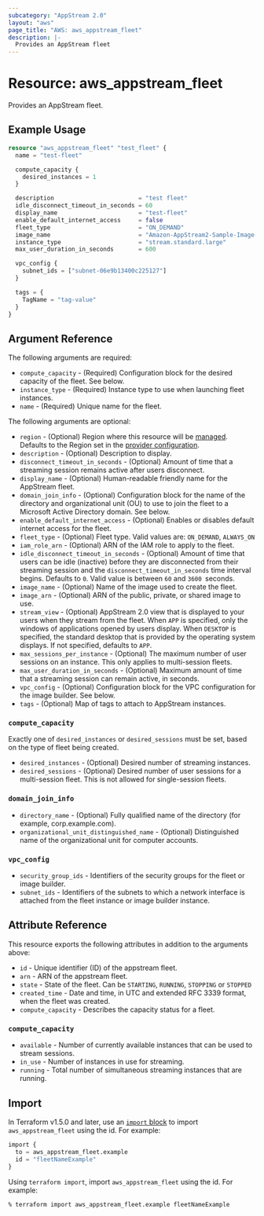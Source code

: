 ```yaml
---
subcategory: "AppStream 2.0"
layout: "aws"
page_title: "AWS: aws_appstream_fleet"
description: |-
  Provides an AppStream fleet
---
```


# Resource: aws_appstream_fleet

Provides an AppStream fleet.

## Example Usage

```terraform
resource "aws_appstream_fleet" "test_fleet" {
  name = "test-fleet"

  compute_capacity {
    desired_instances = 1
  }

  description                        = "test fleet"
  idle_disconnect_timeout_in_seconds = 60
  display_name                       = "test-fleet"
  enable_default_internet_access     = false
  fleet_type                         = "ON_DEMAND"
  image_name                         = "Amazon-AppStream2-Sample-Image-03-11-2023"
  instance_type                      = "stream.standard.large"
  max_user_duration_in_seconds       = 600

  vpc_config {
    subnet_ids = ["subnet-06e9b13400c225127"]
  }

  tags = {
    TagName = "tag-value"
  }
}
```

## Argument Reference

The following arguments are required:

* `compute_capacity` - (Required) Configuration block for the desired capacity of the fleet. See below.
* `instance_type` - (Required) Instance type to use when launching fleet instances.
* `name` - (Required) Unique name for the fleet.

The following arguments are optional:

* `region` - (Optional) Region where this resource will be [managed](https://docs.aws.amazon.com/general/latest/gr/rande.html#regional-endpoints). Defaults to the Region set in the [provider configuration](https://registry.terraform.io/providers/hashicorp/aws/latest/docs#aws-configuration-reference).
* `description` - (Optional) Description to display.
* `disconnect_timeout_in_seconds` - (Optional) Amount of time that a streaming session remains active after users disconnect.
* `display_name` - (Optional) Human-readable friendly name for the AppStream fleet.
* `domain_join_info` - (Optional) Configuration block for the name of the directory and organizational unit (OU) to use to join the fleet to a Microsoft Active Directory domain. See below.
* `enable_default_internet_access` - (Optional) Enables or disables default internet access for the fleet.
* `fleet_type` - (Optional) Fleet type. Valid values are: `ON_DEMAND`, `ALWAYS_ON`
* `iam_role_arn` - (Optional) ARN of the IAM role to apply to the fleet.
* `idle_disconnect_timeout_in_seconds` - (Optional) Amount of time that users can be idle (inactive) before they are disconnected from their streaming session and the `disconnect_timeout_in_seconds` time interval begins. Defaults to `0`. Valid value is between `60` and `3600 `seconds.
* `image_name` - (Optional) Name of the image used to create the fleet.
* `image_arn` - (Optional) ARN of the public, private, or shared image to use.
* `stream_view` - (Optional) AppStream 2.0 view that is displayed to your users when they stream from the fleet. When `APP` is specified, only the windows of applications opened by users display. When `DESKTOP` is specified, the standard desktop that is provided by the operating system displays. If not specified, defaults to `APP`.
* `max_sessions_per_instance` - (Optional) The maximum number of user sessions on an instance. This only applies to multi-session fleets.
* `max_user_duration_in_seconds` - (Optional) Maximum amount of time that a streaming session can remain active, in seconds.
* `vpc_config` - (Optional) Configuration block for the VPC configuration for the image builder. See below.
* `tags` - (Optional) Map of tags to attach to AppStream instances.

### `compute_capacity`

Exactly one of `desired_instances` or `desired_sessions` must be set, based on the type of fleet being created.

* `desired_instances` - (Optional) Desired number of streaming instances.
* `desired_sessions` - (Optional) Desired number of user sessions for a multi-session fleet. This is not allowed for single-session fleets.

### `domain_join_info`

* `directory_name` - (Optional) Fully qualified name of the directory (for example, corp.example.com).
* `organizational_unit_distinguished_name` - (Optional) Distinguished name of the organizational unit for computer accounts.

### `vpc_config`

* `security_group_ids` - Identifiers of the security groups for the fleet or image builder.
* `subnet_ids` - Identifiers of the subnets to which a network interface is attached from the fleet instance or image builder instance.

## Attribute Reference

This resource exports the following attributes in addition to the arguments above:

* `id` - Unique identifier (ID) of the appstream fleet.
* `arn` - ARN of the appstream fleet.
* `state` - State of the fleet. Can be `STARTING`, `RUNNING`, `STOPPING` or `STOPPED`
* `created_time` -  Date and time, in UTC and extended RFC 3339 format, when the fleet was created.
* `compute_capacity` - Describes the capacity status for a fleet.

### `compute_capacity`

* `available` - Number of currently available instances that can be used to stream sessions.
* `in_use` - Number of instances in use for streaming.
* `running` - Total number of simultaneous streaming instances that are running.

## Import

In Terraform v1.5.0 and later, use an [`import` block](https://developer.hashicorp.com/terraform/language/import) to import `aws_appstream_fleet` using the id. For example:

```terraform
import {
  to = aws_appstream_fleet.example
  id = "fleetNameExample"
}
```

Using `terraform import`, import `aws_appstream_fleet` using the id. For example:

```console
% terraform import aws_appstream_fleet.example fleetNameExample
```
